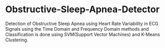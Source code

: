 # Obstructive-Sleep-Apnea-Detector
Detection of Obstructive Sleep Apnea using Heart Rate Variability in ECG Signals using the Time Domain and Frequency Domain methods and Classification is done using SVM(Support Vector Machines) and K-Means Clustering.
